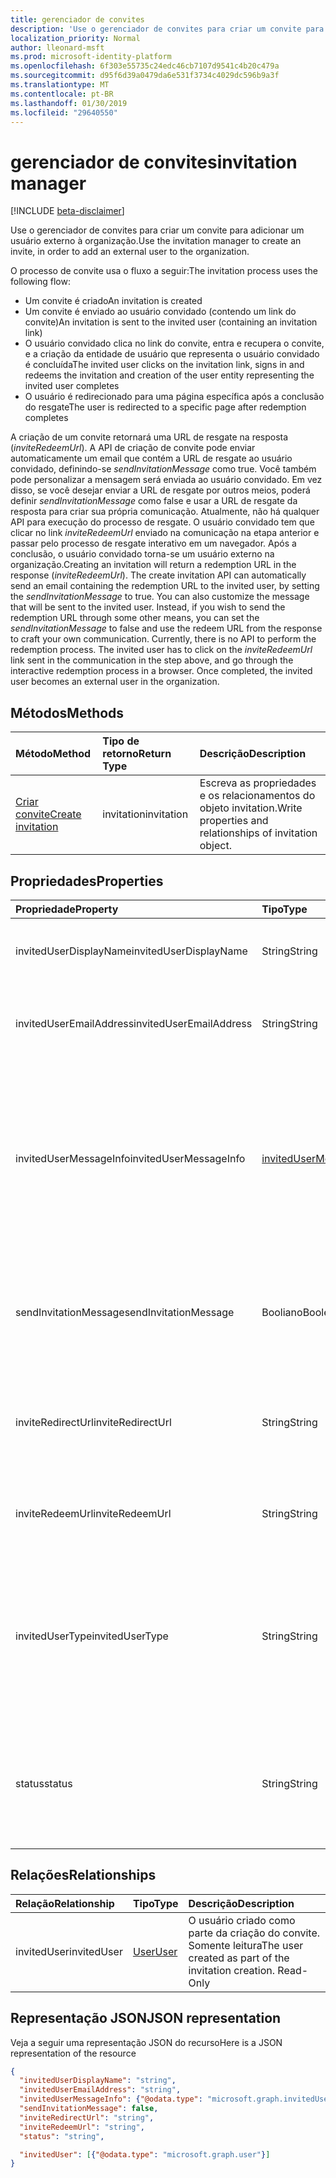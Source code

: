 ```yaml
---
title: gerenciador de convites
description: 'Use o gerenciador de convites para criar um convite para adicionar um usuário externo à organização. '
localization_priority: Normal
author: lleonard-msft
ms.prod: microsoft-identity-platform
ms.openlocfilehash: 6f303e55735c24edc46cb7107d9541c4b20c479a
ms.sourcegitcommit: d95f6d39a0479da6e531f3734c4029dc596b9a3f
ms.translationtype: MT
ms.contentlocale: pt-BR
ms.lasthandoff: 01/30/2019
ms.locfileid: "29640550"
---
```

# <a name="invitation-manager"></a><span data-ttu-id="9bb78-103">gerenciador de convites</span><span class="sxs-lookup"><span data-stu-id="9bb78-103">invitation manager</span></span>

[!INCLUDE [beta-disclaimer](../../includes/beta-disclaimer.md)]

<span data-ttu-id="9bb78-104">Use o gerenciador de convites para criar um convite para adicionar um usuário externo à organização.</span><span class="sxs-lookup"><span data-stu-id="9bb78-104">Use the invitation manager to create an invite, in order to add an external user to the organization.</span></span> 

<span data-ttu-id="9bb78-105">O processo de convite usa o fluxo a seguir:</span><span class="sxs-lookup"><span data-stu-id="9bb78-105">The invitation process uses the following flow:</span></span>

* <span data-ttu-id="9bb78-106">Um convite é criado</span><span class="sxs-lookup"><span data-stu-id="9bb78-106">An invitation is created</span></span>
* <span data-ttu-id="9bb78-107">Um convite é enviado ao usuário convidado (contendo um link do convite)</span><span class="sxs-lookup"><span data-stu-id="9bb78-107">An invitation is sent to the invited user (containing an invitation link)</span></span>
* <span data-ttu-id="9bb78-108">O usuário convidado clica no link do convite, entra e recupera o convite, e a criação da entidade de usuário que representa o usuário convidado é concluída</span><span class="sxs-lookup"><span data-stu-id="9bb78-108">The invited user clicks on the invitation link, signs in and redeems the invitation and creation of the user entity representing the invited user completes</span></span>
* <span data-ttu-id="9bb78-109">O usuário é redirecionado para uma página específica após a conclusão do resgate</span><span class="sxs-lookup"><span data-stu-id="9bb78-109">The user is redirected to a specific page after redemption completes</span></span>

<span data-ttu-id="9bb78-p101">A criação de um convite retornará uma URL de resgate na resposta (*inviteRedeemUrl*). A API de criação de convite pode enviar automaticamente um email que contém a URL de resgate ao usuário convidado, definindo-se *sendInvitationMessage* como true. Você também pode personalizar a mensagem será enviada ao usuário convidado. Em vez disso, se você desejar enviar a URL de resgate por outros meios, poderá definir *sendInvitationMessage* como false e usar a URL de resgate da resposta para criar sua própria comunicação. Atualmente, não há qualquer API para execução do processo de resgate. O usuário convidado tem que clicar no link *inviteRedeemUrl* enviado na comunicação na etapa anterior e passar pelo processo de resgate interativo em um navegador. Após a conclusão, o usuário convidado torna-se um usuário externo na organização.</span><span class="sxs-lookup"><span data-stu-id="9bb78-p101">Creating an invitation will return a redemption URL in the response (*inviteRedeemUrl*). The create invitation API can automatically send an email containing the redemption URL to the invited user, by setting the *sendInvitationMessage* to true. You can also customize the message that will be sent to the invited user. Instead, if you wish to send the redemption URL through some other means, you can set the *sendInvitationMessage* to false and use the redeem URL from the response to craft your own communication. Currently, there is no API to perform the redemption process. The invited user has to click on the *inviteRedeemUrl* link sent in the communication in the step above, and go through the interactive redemption process in a browser. Once completed, the invited user becomes an external user in the organization.</span></span>


## <a name="methods"></a><span data-ttu-id="9bb78-117">Métodos</span><span class="sxs-lookup"><span data-stu-id="9bb78-117">Methods</span></span>
| <span data-ttu-id="9bb78-118">Método</span><span class="sxs-lookup"><span data-stu-id="9bb78-118">Method</span></span>       | <span data-ttu-id="9bb78-119">Tipo de retorno</span><span class="sxs-lookup"><span data-stu-id="9bb78-119">Return Type</span></span>  |<span data-ttu-id="9bb78-120">Descrição</span><span class="sxs-lookup"><span data-stu-id="9bb78-120">Description</span></span>|
|:---------------|:--------|:----------|
|[<span data-ttu-id="9bb78-121">Criar convite</span><span class="sxs-lookup"><span data-stu-id="9bb78-121">Create invitation</span></span>](../api/invitation-post.md) | <span data-ttu-id="9bb78-122">invitation</span><span class="sxs-lookup"><span data-stu-id="9bb78-122">invitation</span></span> | <span data-ttu-id="9bb78-123">Escreva as propriedades e os relacionamentos do objeto invitation.</span><span class="sxs-lookup"><span data-stu-id="9bb78-123">Write properties and relationships of invitation object.</span></span>|

## <a name="properties"></a><span data-ttu-id="9bb78-124">Propriedades</span><span class="sxs-lookup"><span data-stu-id="9bb78-124">Properties</span></span>
| <span data-ttu-id="9bb78-125">Propriedade</span><span class="sxs-lookup"><span data-stu-id="9bb78-125">Property</span></span>     | <span data-ttu-id="9bb78-126">Tipo</span><span class="sxs-lookup"><span data-stu-id="9bb78-126">Type</span></span>   |<span data-ttu-id="9bb78-127">Descrição</span><span class="sxs-lookup"><span data-stu-id="9bb78-127">Description</span></span>|
|:---------------|:--------|:----------|
|<span data-ttu-id="9bb78-128">invitedUserDisplayName</span><span class="sxs-lookup"><span data-stu-id="9bb78-128">invitedUserDisplayName</span></span>|<span data-ttu-id="9bb78-129">String</span><span class="sxs-lookup"><span data-stu-id="9bb78-129">String</span></span>|<span data-ttu-id="9bb78-130">O nome de exibição do usuário que está sendo convidado.</span><span class="sxs-lookup"><span data-stu-id="9bb78-130">The display name of the user being invited.</span></span>|
|<span data-ttu-id="9bb78-131">invitedUserEmailAddress</span><span class="sxs-lookup"><span data-stu-id="9bb78-131">invitedUserEmailAddress</span></span>|<span data-ttu-id="9bb78-132">String</span><span class="sxs-lookup"><span data-stu-id="9bb78-132">String</span></span>|<span data-ttu-id="9bb78-p102">O endereço de email do usuário que está sendo convidado. Obrigatório.</span><span class="sxs-lookup"><span data-stu-id="9bb78-p102">The email address of the user being invited. Required.</span></span>|
|<span data-ttu-id="9bb78-135">invitedUserMessageInfo</span><span class="sxs-lookup"><span data-stu-id="9bb78-135">invitedUserMessageInfo</span></span>|[<span data-ttu-id="9bb78-136">invitedUserMessageInfo</span><span class="sxs-lookup"><span data-stu-id="9bb78-136">invitedUserMessageInfo</span></span>](invitedusermessageinfo.md)|<span data-ttu-id="9bb78-137">Configurações adicionais para a mensagem que está sendo enviada ao usuário convidado, incluindo a lista de destinatários cc, o idioma e o texto da mensagem de personalização.</span><span class="sxs-lookup"><span data-stu-id="9bb78-137">Additional configuration for the message being sent to the invited user, including customizing message text, language and cc recipient list.</span></span>|
|<span data-ttu-id="9bb78-138">sendInvitationMessage</span><span class="sxs-lookup"><span data-stu-id="9bb78-138">sendInvitationMessage</span></span>|<span data-ttu-id="9bb78-139">Booliano</span><span class="sxs-lookup"><span data-stu-id="9bb78-139">Boolean</span></span>|<span data-ttu-id="9bb78-p103">Indica se um email deve ser enviado ao usuário que está sendo convidado ou não. O padrão é false.</span><span class="sxs-lookup"><span data-stu-id="9bb78-p103">Indicates whether an email should be sent to the user being invited or not. The default is false.</span></span>|
|<span data-ttu-id="9bb78-142">inviteRedirectUrl</span><span class="sxs-lookup"><span data-stu-id="9bb78-142">inviteRedirectUrl</span></span>|<span data-ttu-id="9bb78-143">String</span><span class="sxs-lookup"><span data-stu-id="9bb78-143">String</span></span>|<span data-ttu-id="9bb78-p104">A URL para a qual o usuário deve ser redirecionado após o resgate do convite. Obrigatório.</span><span class="sxs-lookup"><span data-stu-id="9bb78-p104">The URL user should be redirected to once the invitation is redeemed. Required.</span></span>|
|<span data-ttu-id="9bb78-146">inviteRedeemUrl</span><span class="sxs-lookup"><span data-stu-id="9bb78-146">inviteRedeemUrl</span></span>|<span data-ttu-id="9bb78-147">String</span><span class="sxs-lookup"><span data-stu-id="9bb78-147">String</span></span>|<span data-ttu-id="9bb78-p105">A URL que o usuário pode usar para resgatar o convite. Somente leitura</span><span class="sxs-lookup"><span data-stu-id="9bb78-p105">The URL user can use to redeem his invitation. Read-Only</span></span>|
|<span data-ttu-id="9bb78-150">invitedUserType</span><span class="sxs-lookup"><span data-stu-id="9bb78-150">invitedUserType</span></span>|<span data-ttu-id="9bb78-151">String</span><span class="sxs-lookup"><span data-stu-id="9bb78-151">String</span></span>|<span data-ttu-id="9bb78-p106">O userType do usuário que está sendo convidado. Por padrão, é Convidado. Você pode convidar como Membro se não for administrador da empresa.</span><span class="sxs-lookup"><span data-stu-id="9bb78-p106">The userType of the user being invited. By default, this is Guest. You can invite as Member if you're are company administrator.</span></span> |
|<span data-ttu-id="9bb78-155">status</span><span class="sxs-lookup"><span data-stu-id="9bb78-155">status</span></span>|<span data-ttu-id="9bb78-156">String</span><span class="sxs-lookup"><span data-stu-id="9bb78-156">String</span></span>|<span data-ttu-id="9bb78-p107">O status do convite. Valores possíveis: PendingAcceptance, Completed, InProgress, e Error</span><span class="sxs-lookup"><span data-stu-id="9bb78-p107">The status of the invitation. Possible values: PendingAcceptance, Completed, InProgress, and Error</span></span>|

## <a name="relationships"></a><span data-ttu-id="9bb78-159">Relações</span><span class="sxs-lookup"><span data-stu-id="9bb78-159">Relationships</span></span>
| <span data-ttu-id="9bb78-160">Relação</span><span class="sxs-lookup"><span data-stu-id="9bb78-160">Relationship</span></span> | <span data-ttu-id="9bb78-161">Tipo</span><span class="sxs-lookup"><span data-stu-id="9bb78-161">Type</span></span>   |<span data-ttu-id="9bb78-162">Descrição</span><span class="sxs-lookup"><span data-stu-id="9bb78-162">Description</span></span>|
|:---------------|:--------|:----------|
|<span data-ttu-id="9bb78-163">invitedUser</span><span class="sxs-lookup"><span data-stu-id="9bb78-163">invitedUser</span></span>|[<span data-ttu-id="9bb78-164">User</span><span class="sxs-lookup"><span data-stu-id="9bb78-164">User</span></span>](user.md)|<span data-ttu-id="9bb78-p108">O usuário criado como parte da criação do convite. Somente leitura</span><span class="sxs-lookup"><span data-stu-id="9bb78-p108">The user created as part of the invitation creation. Read-Only</span></span>|

## <a name="json-representation"></a><span data-ttu-id="9bb78-167">Representação JSON</span><span class="sxs-lookup"><span data-stu-id="9bb78-167">JSON representation</span></span>
<span data-ttu-id="9bb78-168">Veja a seguir uma representação JSON do recurso</span><span class="sxs-lookup"><span data-stu-id="9bb78-168">Here is a JSON representation of the resource</span></span>

<!-- { "blockType": "resource", "@odata.type": "microsoft.graph.invitations" } -->
```json
{
  "invitedUserDisplayName": "string",
  "invitedUserEmailAddress": "string",
  "invitedUserMessageInfo": {"@odata.type": "microsoft.graph.invitedUserMessageInfo"},
  "sendInvitationMessage": false,
  "inviteRedirectUrl": "string",
  "inviteRedeemUrl": "string",
  "status": "string",

  "invitedUser": [{"@odata.type": "microsoft.graph.user"}]
}
```


<!-- uuid: 8fcb5dbc-d5aa-4681-8e31-b001d5168d79
2016-22-25 14:57:30 UTC -->
<!--
{
  "type": "#page.annotation",
  "description": "invitation resource",
  "keywords": "",
  "section": "documentation",
  "tocPath": "",
  "suppressions": [
    "Error: /api-reference/beta/resources/invitation.md:\r\n      Exception processing links.\r\n    System.ArgumentException: Link Definition was null. Link text: !INCLUDE [beta-disclaimer](../../includes/beta-disclaimer.md)\r\n      at ApiDoctor.Validation.DocFile.get_LinkDestinations()\r\n      at ApiDoctor.Validation.DocSet.ValidateLinks(Boolean includeWarnings, String[] relativePathForFiles, IssueLogger issues, Boolean requireFilenameCaseMatch, Boolean printOrphanedFiles)"
  ]
}
-->
